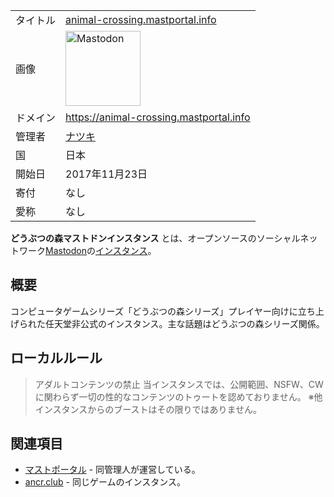 <div>

|          |                                                                                                                                                                                                                                                                                                        |
|----------|--------------------------------------------------------------------------------------------------------------------------------------------------------------------------------------------------------------------------------------------------------------------------------------------------------|
| タイトル | [animal-crossing.mastportal.info](/%E3%81%A9%E3%81%86%E3%81%B6%E3%81%A4%E3%81%AE%E6%A3%AE%E3%83%9E%E3%82%B9%E3%83%88%E3%83%89%E3%83%B3%E3%82%A4%E3%83%B3%E3%82%B9%E3%82%BF%E3%83%B3%E3%82%B9 "どうぶつの森マストドンインスタンス")                                                                     |
| 画像     | [<img src="/images/thumb/0/00/Mastodon_logo.png/120px-Mastodon_logo.png" srcset="/images/thumb/0/00/Mastodon_logo.png/180px-Mastodon_logo.png 1.5x, /images/0/00/Mastodon_logo.png 2x" width="120" height="120" alt="Mastodon" />](/%E3%83%95%E3%82%A1%E3%82%A4%E3%83%AB:Mastodon_logo.png "Mastodon") |
| ドメイン | <a href="https://animal-crossing.mastportal.info" rel="nofollow">https://animal-crossing.mastportal.info</a>                                                                                                                                                                                           |
| 管理者   | <a href="https://animal-crossing.mastportal.info/@natsuki" rel="nofollow">ナツキ</a>                                                                                                                                                                                                                   |
| 国       | 日本                                                                                                                                                                                                                                                                                                   |
| 開始日   | 2017年11月23日                                                                                                                                                                                                                                                                                         |
| 寄付     | なし                                                                                                                                                                                                                                                                                                   |
| 愛称     | なし                                                                                                                                                                                                                                                                                                   |

**どうぶつの森マストドンインスタンス** とは、オープンソースのソーシャルネットワーク[Mastodon](/Mastodon "Mastodon")の[インスタンス](/%E3%82%A4%E3%83%B3%E3%82%B9%E3%82%BF%E3%83%B3%E3%82%B9 "インスタンス")。

## 概要

コンピュータゲームシリーズ「どうぶつの森シリーズ」プレイヤー向けに立ち上げられた任天堂非公式のインスタンス。主な話題はどうぶつの森シリーズ関係。

## ローカルルール

> アダルトコンテンツの禁止 当インスタンスでは、公開範囲、NSFW、CWに関わらず一切の性的なコンテンツのトゥートを認めておりません。 ※他インスタンスからのブーストはその限りではありません。

## 関連項目

-   [マストポータル](/%E3%83%9E%E3%82%B9%E3%83%88%E3%83%9D%E3%83%BC%E3%82%BF%E3%83%AB "マストポータル") - 同管理人が運営している。
-   [ancr.club](/Ancr.club "Ancr.club") - 同じゲームのインスタンス。

</div>
